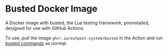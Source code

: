 # Busted Docker Image

A Docker image with busted, the Lua testing framework, preinstalled, designed for use with GitHub Actions.

To use, pull the image `ghcr.io/outpost-system/busted` in the Action and run [busted commands](https://olivinelabs.com/busted/#usage) as normal.